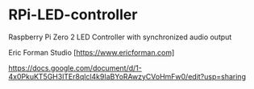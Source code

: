 # RPi-LED-controller
Raspberry Pi Zero 2 LED Controller with synchronized audio output

Eric Forman Studio [https://www.ericforman.com]

https://docs.google.com/document/d/1-4x0PkuKT5GH3lTEr8qlcl4k9IaBYoRAwzyCVoHmFw0/edit?usp=sharing
